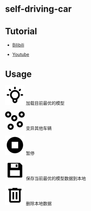 # self-driving-car

# Tutorial

- [Bilibili](https://www.bilibili.com/video/BV1684y1S7Rr/)

- [Youtube](https://youtu.be/NkI9ia2cLhc)

# Usage

<p>
  <img src="./images/TablerBulb.svg" />
  加载目前最优的模型
</p>

<p>
  <img src="./images/GravityUiCircles5Random.svg" />
  变异其他车辆
</p>

<p>
  <img src="./images/MaterialSymbolsStopCircle.svg" />
  暂停
</p>

<p>
  <img src="./images/RiSave3Fill.svg" />
  保存当前最优的模型数据到本地
</p>

<p>
  <img src="./images/MaterialSymbolsDeleteOutline.svg" />
  删除本地数据
</p>
